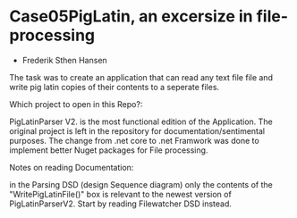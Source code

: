 # Case05PigLatin, an excersize in file-processing 
- Frederik Sthen Hansen

The task was to create an application that can read any text file file and write pig latin copies of their contents to a seperate files.


Which project to open in this Repo?:

PigLatinParser V2. is the most functional edition of the Application. The original project is left in the repository for documentation/sentimental purposes. The change from .net core to .net Framwork was done to implement better Nuget packages for File processing. 



Notes on reading Documentation:

in the Parsing DSD (design Sequence diagram) only the contents of the "WritePigLatinFile()" box is relevant to the newest version of PigLatinParserV2. 
Start by reading Filewatcher DSD instead.
